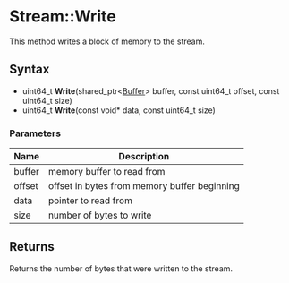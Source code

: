 # Stream::Write #
This method writes a block of memory to the stream.

## Syntax ##
- uint64_t **Write**(shared_ptr<[Buffer](Buffer.md)> buffer, const uint64_t offset, const uint64_t size)
- uint64_t **Write**(const void* data, const uint64_t size)

### Parameters ###
| Name | Description |
| --- | --- |
| buffer | memory buffer to read from |
| offset | offset in bytes from memory buffer beginning |
| data | pointer to read from |
| size | number of bytes to write |

## Returns ##
Returns the number of bytes that were written to the stream.
